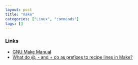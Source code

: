 ```yaml
---
layout: post
title: "make"
categories: ["Linux", "commands"]
tags: []
---
```


### Links

- [GNU Make Manual](https://www.gnu.org/software/make/manual/make.html)
- [What do @, - and + do as prefixes to recipe lines in Make?](https://stackoverflow.com/questions/3477292/what-do-and-do-as-prefixes-to-recipe-lines-in-make)

